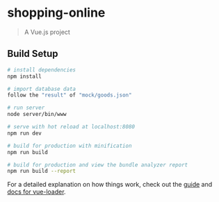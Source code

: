 # shopping-online

> A Vue.js project

## Build Setup

``` bash
# install dependencies
npm install

# import database data
follow the "result" of "mock/goods.json"

# run server
node server/bin/www

# serve with hot reload at localhost:8080
npm run dev

# build for production with minification
npm run build

# build for production and view the bundle analyzer report
npm run build --report
```

For a detailed explanation on how things work, check out the [guide](http://vuejs-templates.github.io/webpack/) and [docs for vue-loader](http://vuejs.github.io/vue-loader).
